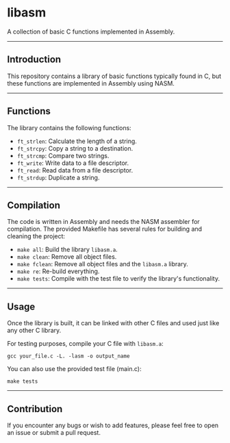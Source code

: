# libasm

A collection of basic C functions implemented in Assembly.

----
## Introduction

This repository contains a library of basic functions typically found in C, but these functions are implemented in Assembly using NASM.

----
## Functions

The library contains the following functions:

- `ft_strlen`: Calculate the length of a string.
- `ft_strcpy`: Copy a string to a destination.
- `ft_strcmp`: Compare two strings.
- `ft_write`: Write data to a file descriptor.
- `ft_read`: Read data from a file descriptor.
- `ft_strdup`: Duplicate a string.

----
## Compilation

The code is written in Assembly and needs the NASM assembler for compilation. The provided Makefile has several rules for building and cleaning the project:

- `make all`: Build the library `libasm.a`.
- `make clean`: Remove all object files.
- `make fclean`: Remove all object files and the `libasm.a` library.
- `make re`: Re-build everything.
- `make tests`: Compile with the test file to verify the library's functionality.

----
## Usage

Once the library is built, it can be linked with other C files and used just like any other C library.

For testing purposes, compile your C file with `libasm.a`:

``gcc your_file.c -L. -lasm -o output_name``

You can also use the provided test file (main.c):

``make tests``

----
## Contribution
If you encounter any bugs or wish to add features, please feel free to open an issue or submit a pull request.
